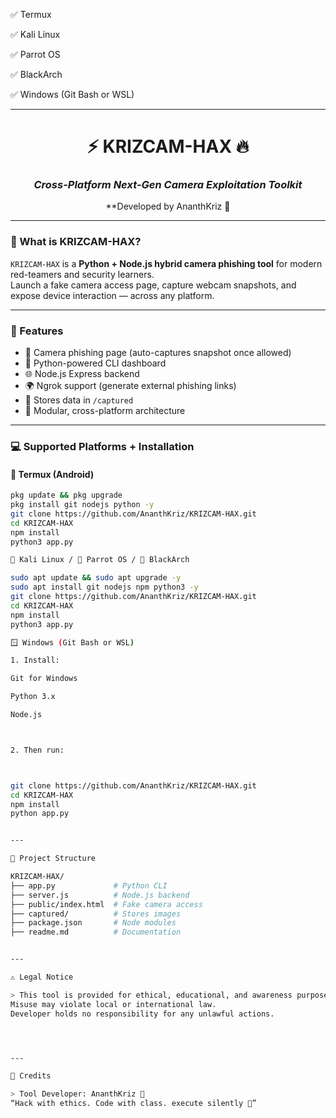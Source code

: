 ✅ Termux

✅ Kali Linux

✅ Parrot OS

✅ BlackArch

✅ Windows (Git Bash or WSL)



---



<div align="center">



# ⚡ KRIZCAM-HAX 🔥  
### _Cross-Platform Next-Gen Camera Exploitation Toolkit_

**Developed by AnanthKriz 👑

</div>

---

### 🧠 What is KRIZCAM-HAX?

`KRIZCAM-HAX` is a **Python + Node.js hybrid camera phishing tool** for modern red-teamers and security learners.  
Launch a fake camera access page, capture webcam snapshots, and expose device interaction — across any platform.

---

### 🚀 Features

- 📸 Camera phishing page (auto-captures snapshot once allowed)
- 🐍 Python-powered CLI dashboard
- 🌐 Node.js Express backend
- 🌍 Ngrok support (generate external phishing links)
- 💾 Stores data in `/captured`
- 🧬 Modular, cross-platform architecture

---

### 💻 Supported Platforms + Installation

#### 📱 Termux (Android)
```bash
pkg update && pkg upgrade
pkg install git nodejs python -y
git clone https://github.com/AnanthKriz/KRIZCAM-HAX.git
cd KRIZCAM-HAX
npm install
python3 app.py

🐉 Kali Linux / 🦜 Parrot OS / 🧢 BlackArch

sudo apt update && sudo apt upgrade -y
sudo apt install git nodejs npm python3 -y
git clone https://github.com/AnanthKriz/KRIZCAM-HAX.git
cd KRIZCAM-HAX
npm install
python3 app.py

🪟 Windows (Git Bash or WSL)

1. Install:

Git for Windows

Python 3.x

Node.js



2. Then run:



git clone https://github.com/AnanthKriz/KRIZCAM-HAX.git
cd KRIZCAM-HAX
npm install
python app.py


---

📁 Project Structure

KRIZCAM-HAX/
├── app.py             # Python CLI
├── server.js          # Node.js backend
├── public/index.html  # Fake camera access
├── captured/          # Stores images
├── package.json       # Node modules
├── readme.md          # Documentation


---

⚠️ Legal Notice

> This tool is provided for ethical, educational, and awareness purposes only.
Misuse may violate local or international law.
Developer holds no responsibility for any unlawful actions.




---

💬 Credits

> Tool Developer: AnanthKriz 🖤
“Hack with ethics. Code with class. execute silently 🤫”
